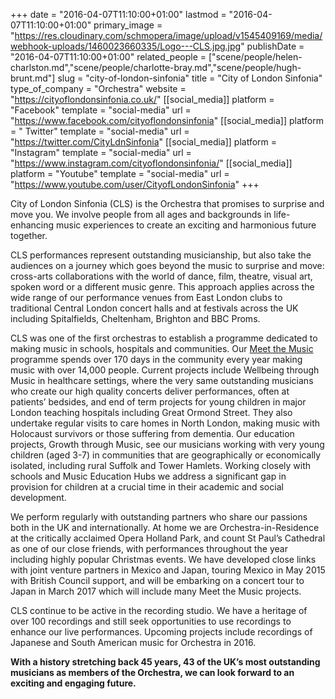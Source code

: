+++
date = "2016-04-07T11:10:00+01:00"
lastmod = "2016-04-07T11:10:00+01:00"
primary_image = "https://res.cloudinary.com/schmopera/image/upload/v1545409169/media/webhook-uploads/1460023660335/Logo---CLS.jpg.jpg"
publishDate = "2016-04-07T11:10:00+01:00"
related_people = ["scene/people/helen-charlston.md","scene/people/charlotte-bray.md","scene/people/hugh-brunt.md"]
slug = "city-of-london-sinfonia"
title = "City of London Sinfonia"
type_of_company = "Orchestra"
website = "https://cityoflondonsinfonia.co.uk/"
[[social_media]]
platform = "Facebook"
template = "social-media"
url = "https://www.facebook.com/cityoflondonsinfonia"
[[social_media]]
platform = " Twitter"
template = "social-media"
url = "https://twitter.com/CityLdnSinfonia"
[[social_media]]
platform = "Instagram"
template = "social-media"
url = "https://www.instagram.com/cityoflondonsinfonia/"
[[social_media]]
platform = "Youtube"
template = "social-media"
url = "https://www.youtube.com/user/CityofLondonSinfonia"
+++

City of London Sinfonia (CLS) is the Orchestra that promises to surprise and move you. We involve people from all ages and backgrounds in life-enhancing music experiences to create an exciting and harmonious future together.

CLS performances represent outstanding musicianship, but also take the audiences on a journey which goes beyond the music to surprise and move: cross-arts collaborations with the world of dance, film, theatre, visual art, spoken word or a different music genre. This approach applies across the wide range of our performance venues from East London clubs to traditional Central London concert halls and at festivals across the UK including Spitalfields, Cheltenham, Brighton and BBC Proms.

CLS was one of the first orchestras to establish a programme dedicated to making music in schools, hospitals and communities. Our [Meet the Music](https://cityoflondonsinfonia.co.uk/meet-the-music/about-meet-the-music/) programme spends over 170 days in the community every year making music with over 14,000 people. Current projects include Wellbeing through Music in healthcare settings, where the very same outstanding musicians who create our high quality concerts deliver performances, often at patients’ bedsides, and end of term projects for young children in major London teaching hospitals including Great Ormond Street. They also undertake regular visits to care homes in North London, making music with Holocaust survivors or those suffering from dementia. Our education projects, Growth through Music, see our musicians working with very young children (aged 3-7) in communities that are geographically or economically isolated, including rural Suffolk and Tower Hamlets. Working closely with schools and Music Education Hubs we address a significant gap in provision for children at a crucial time in their academic and social development.

We perform regularly with outstanding partners who share our passions both in the UK and internationally. At home we are Orchestra-in-Residence at the critically acclaimed Opera Holland Park, and count St Paul’s Cathedral as one of our close friends, with performances throughout the year including highly popular Christmas events. We have developed close links with joint venture partners in Mexico and Japan, touring Mexico in May 2015 with British Council support, and will be embarking on a concert tour to Japan in March 2017 which will include many Meet the Music projects.

CLS continue to be active in the recording studio. We have a heritage of over 100 recordings and still seek opportunities to use recordings to enhance our live performances. Upcoming projects include recordings of Japanese and South American music for Orchestra in 2016.

**With a history stretching back 45 years, 43 of the UK’s most outstanding musicians as members of the Orchestra, we can look forward to an exciting and engaging future.**

